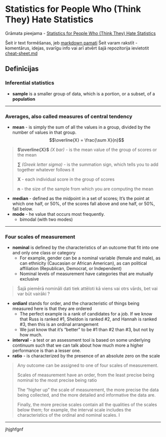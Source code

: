 # Statistics for People Who (Think They) Hate Statistics
Grāmata pieejama - [Statistics for People Who (Think They) Hate Statistics
](https://perpus.univpancasila.ac.id/repository/EBUPT200880.pdf)

Šeit ir text formēšanas, jeb [markdown pamati](https://www.markdownguide.org/basic-syntax/)
Šeit varam rakstīt - komentārus, idejas, svarīgu info vai arī atvērt šajā repozitorija ievietotit [cheat-sheet.md](https://github.com/kirilsvol/statistics/blob/main/cheat-sheet.md)

## Definīcijas
### Inferential statistics
- **sample** is a smaller group of data, which is a portion, or a subset, of a **population**
---
### Averages, also called **measures of central tendency** 
- **mean** - is simply the sum of all the values in a group, divided by the number of values in that group. $$\overline{X} = \frac{\sum X}{n}$$
> **$\overline{X}$** *(X bar)* -  is the mean value of the group of scores or the mean
> 
> **$\sum$** *(Greek letter sigma)* - is the summation sign, which tells you to add together whatever follows it
> 
> **X** - each individual score in the group of scores
> 
> **n** - the size of the sample from which you are computing the mean

- **median** - defined as the midpoint in a set of scores; It’s the point at which one half, or 50%, of the scores fall above and one half, or 50%, fall below.
- **mode** - he value that occurs most frequently.
  - bimodal (with two modes)
 ---
### Four scales of measurement
- **nominal** is defined by the characteristics of an outcome that fit into one and only one class or category
  - For example, gender can be a nominal variable (female and male), as can ethnicity (Caucasian or African American), as can political affiliation (Republican, Democrat, or Independent)
  - Nominal levels of measurement have categories that are mutually exclusive
> Šajā piemērā nomināli dati tiek attēloti kā viens vai otrs vārds, bet vai var būt vairāki ?
- **ordianl** stands for order, and the characteristic of things being measured here is that they are ordered
  - The perfect example is a rank of candidates for a job. If we know that Russ is ranked #1, Sheldon is ranked #2, and Hannah is ranked #3, then this is an ordinal arrangement
  - We just know that it’s “better” to be #1 than #2 than #3, but not by how much.
- **interval** -  a test or an assessment tool is based on some underlying continuum such that we can talk about how much more a higher performance is than a lesser one.
- **ratio** -  is characterized by the presence of an absolute zero on the scale
> Any outcome can be assigned to one of four scales of measurement.
>
> Scales of measurement have an order, from the least precise being nominal to the most
precise being ratio
>
> The “higher up” the scale of measurement, the more precise the data being collected,
and the more detailed and informative the data are.
>
> Finally, the more precise scales contain all the qualities of the scales below them; for
example, the interval scale includes the characteristics of the ordinal and nominal
scales. I
>
---
jhjghfgnf

